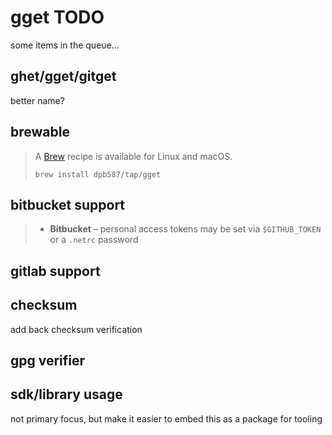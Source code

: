 # gget TODO

some items in the queue...

## ghet/gget/gitget

better name?

## brewable

> A [Brew](https://brew.sh/) recipe is available for Linux and macOS.
> 
> ```
> brew install dpb587/tap/gget
> ```

## bitbucket support

> * **Bitbucket** – personal access tokens may be set via `$GITHUB_TOKEN` or a `.netrc` password

## gitlab support

## checksum

add back checksum verification

## gpg verifier

## sdk/library usage

not primary focus, but make it easier to embed this as a package for tooling
